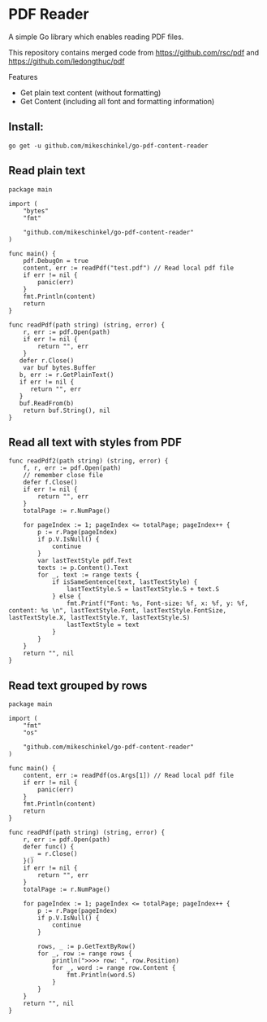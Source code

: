 # PDF Reader

A simple Go library which enables reading PDF files. 

This repository contains merged code from https://github.com/rsc/pdf and https://github.com/ledongthuc/pdf

Features
  - Get plain text content (without formatting)
  - Get Content (including all font and formatting information)

## Install:

`go get -u github.com/mikeschinkel/go-pdf-content-reader`


## Read plain text

```golang
package main

import (
	"bytes"
	"fmt"

	"github.com/mikeschinkel/go-pdf-content-reader"
)

func main() {
	pdf.DebugOn = true
	content, err := readPdf("test.pdf") // Read local pdf file
	if err != nil {
		panic(err)
	}
	fmt.Println(content)
	return
}

func readPdf(path string) (string, error) {
	r, err := pdf.Open(path)
	if err != nil {
		return "", err
	}
   defer r.Close()
	var buf bytes.Buffer
   b, err := r.GetPlainText()
   if err != nil {
      return "", err
   }
   buf.ReadFrom(b)
	return buf.String(), nil
}
```

## Read all text with styles from PDF

```golang
func readPdf2(path string) (string, error) {
	f, r, err := pdf.Open(path)
	// remember close file
	defer f.Close()
	if err != nil {
		return "", err
	}
	totalPage := r.NumPage()

	for pageIndex := 1; pageIndex <= totalPage; pageIndex++ {
		p := r.Page(pageIndex)
		if p.V.IsNull() {
			continue
		}
		var lastTextStyle pdf.Text
		texts := p.Content().Text
		for _, text := range texts {
			if isSameSentence(text, lastTextStyle) {
				lastTextStyle.S = lastTextStyle.S + text.S
			} else {
				fmt.Printf("Font: %s, Font-size: %f, x: %f, y: %f, content: %s \n", lastTextStyle.Font, lastTextStyle.FontSize, lastTextStyle.X, lastTextStyle.Y, lastTextStyle.S)
				lastTextStyle = text
			}
		}
	}
	return "", nil
}
```


## Read text grouped by rows

```golang
package main

import (
	"fmt"
	"os"

	"github.com/mikeschinkel/go-pdf-content-reader"
)

func main() {
	content, err := readPdf(os.Args[1]) // Read local pdf file
	if err != nil {
		panic(err)
	}
	fmt.Println(content)
	return
}

func readPdf(path string) (string, error) {
	r, err := pdf.Open(path)
	defer func() {
      _ = r.Close()
	}()
	if err != nil {
		return "", err
	}
	totalPage := r.NumPage()

	for pageIndex := 1; pageIndex <= totalPage; pageIndex++ {
		p := r.Page(pageIndex)
		if p.V.IsNull() {
			continue
		}

		rows, _ := p.GetTextByRow()
		for _, row := range rows {
		    println(">>>> row: ", row.Position)
		    for _, word := range row.Content {
		        fmt.Println(word.S)
		    }
		}
	}
	return "", nil
}
```
